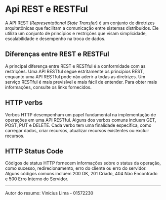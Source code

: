 # Api REST e RESTFul

A API REST (*Representational State Transfer*) é um conjunto de diretrizes arquitetônicas que facilitam a comunicação entre sistemas distribuídos. Ele utiliza um conjunto de princípios e restrições que visam simplicidade, escalabilidade e desempenho na troca de dados.

## Diferenças entre REST e RESTFul

A principal diferença entre REST e RESTful é a conformidade com as restrições. Uma API RESTful segue estritamente os princípios REST, enquanto uma API RESTful pode não aderir a todas as diretrizes. Um serviço RESTful é mais previsível e mais fácil de entender. Para obter mais informações, consulte os links fornecidos.

## HTTP verbs

Verbos HTTP desempenham um papel fundamental na implementação de operações em uma API RESTful. Alguns dos verbos comuns incluem GET, POST, PUT e DELETE. Cada verbo tem uma finalidade específica, como carregar dados, criar recursos, atualizar recursos existentes ou excluir recursos.

## HTTP Status Code

Códigos de status HTTP fornecem informações sobre o status da operação, como sucesso, redirecionamento, erro do cliente ou erro do servidor. Alguns códigos comuns incluem 200 OK, 201 Criado, 404 Não Encontrado e 500 Erro Interno do Servidor.

---

Autor do resumo: Vinicius Lima - 01572230
